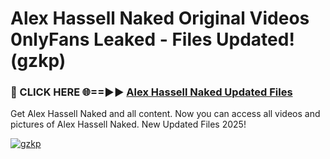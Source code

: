# Alex Hassell Naked Original Videos 0nlyFans Leaked - Files Updated! (gzkp)

<h3>🔴 CLICK HERE 🌐==►► <a href="https://tinyurl.com/yckcrads" rel="nofollow">Alex Hassell Naked Updated Files</a></h3>

Get Alex Hassell Naked and all content. Now you can access all videos and pictures of Alex Hassell Naked. New Updated Files 2025!

[![gzkp](https://i.imgur.com/hpKpOFt.gif)](https://tinyurl.com/yckcrads)
